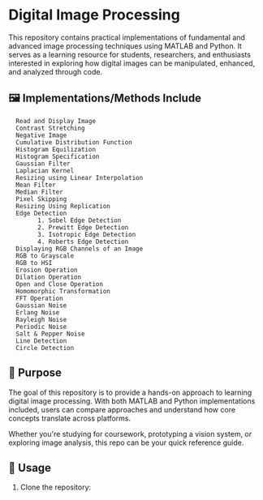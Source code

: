 # Digital Image Processing
This repository contains practical implementations of fundamental and advanced image processing techniques using MATLAB and Python. It serves as a learning resource for students, researchers, and enthusiasts interested in exploring how digital images can be manipulated, enhanced, and analyzed through code.

## 🖼️  Implementations/Methods Include 

      Read and Display Image
      Contrast Stretching
      Negative Image
      Cumulative Distribution Function
      Histogram Equilization
      Histogram Specification
      Gaussian Filter
      Laplacian Kernel
      Resizing using Linear Interpolation
      Mean Filter
      Median Filter
      Pixel Skipping
      Resizing Using Replication
      Edge Detection
            1. Sobel Edge Detection
            2. Prewitt Edge Detection
            3. Isotropic Edge Detection
            4. Roberts Edge Detection
      Displaying RGB Channels of an Image
      RGB to Grayscale
      RGB to HSI
      Erosion Operation
      Dilation Operation
      Open and Close Operation
      Homomorphic Transformation
      FFT Operation
      Gaussian Noise
      Erlang Noise
      Rayleigh Noise
      Periodic Noise
      Salt & Pepper Noise
      Line Detection
      Circle Detection

## 🎯 Purpose
The goal of this repository is to provide a hands-on approach to learning digital image processing. With both MATLAB and Python implementations included, users can compare approaches and understand how core concepts translate across platforms.

Whether you're studying for coursework, prototyping a vision system, or exploring image analysis, this repo can be your quick reference guide.


## 📌 Usage
1. Clone the repository:
